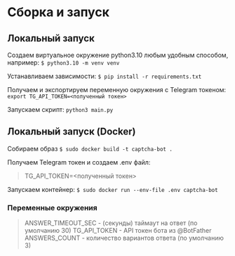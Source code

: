 # Сборка и запуск

## Локальный запуск
Создаем виртуальное окружение python3.10 любым  удобным способом, например:
`$ python3.10 -m venv venv`

Устанавливаем зависимости:
`$ pip install -r requirements.txt`

Получаем и экспортируем переменную окружения с Telegram токеном:
`export TG_API_TOKEN=<полученный токен>`

Запускаем скрипт:
`python3 main.py`


## Локальный запуск (Docker)
Собираем образ
`$ sudo docker build -t captcha-bot .`

Получаем Telegram токен и создаем .env файл:
> TG_API_TOKEN=<полученный токен>

Запускаем контейнер:
`$ sudo docker run --env-file .env captcha-bot`

### Переменные окружения
> ANSWER_TIMEOUT_SEC - (секунды) таймаут на ответ (по умолчанию 30)
> TG_API_TOKEN - API токен бота из @BotFather
> ANSWERS_COUNT - количество вариантов ответа (по умолчанию 3)